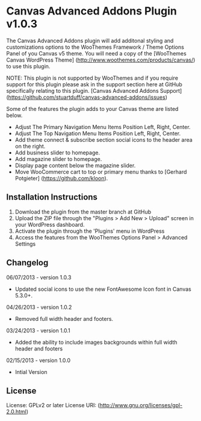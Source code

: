 # Canvas Advanced Addons Plugin v1.0.3 #

The Canvas Advanced Addons plugin will add additonal styling and customizations options to the WooThemes Framework / Theme Options Panel of you Canvas v5 theme. You will need a copy of the [WooThemes Canvas WordPress Theme] (http://www.woothemes.com/products/canvas/) to use this plugin.

NOTE: This plugin is not supported by WooThemes and if you require support for this plugin please ask in the support section here at GitHub specifically relating to this plugin. [Canvas Advanced Addons Support] (https://github.com/stuartduff/canvas-advanced-addons/issues)

Some of the features the plugin adds to your Canvas theme are listed below.

* Adjust The Primary Navigation Menu Items Position Left, Right, Center.
* Adjust The Top Navigation Menu Items Position Left, Right, Center.
* Add theme connect & subscribe section social icons to the header area on the right.
* Add business slider to homepage.
* Add magazine slider to homepage.
* Display page content below the magazine slider.
* Move WooCommerce cart to top or primary menu thanks to [Gerhard Potgieter] (https://github.com/kloon).

## Installation Instructions ##

1. Download the plugin from the master branch at GitHub
2. Upload the ZIP file through the "Plugins > Add New > Upload" screen in your WordPress dashboard.
3. Activate the plugin through the 'Plugins' menu in WordPress
4. Access the features from the WooThemes Options Panel > Advanced Settings

## Changelog ##

06/07/2013 - version 1.0.3

* Updated social icons to use the new FontAwesome Icon font in Canvas 5.3.0+.

04/26/2013 - version 1.0.2

* Removed full width header and footers.

03/24/2013 - version 1.0.1

* Added the ability to include images backgrounds within full width header and footers

02/15/2013 - version 1.0.0

* Intial Version

## License ##

License: GPLv2 or later
License URI: (http://www.gnu.org/licenses/gpl-2.0.html)
